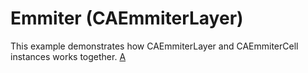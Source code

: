 # Emmiter (CAEmmiterLayer)
This example demonstrates how CAEmmiterLayer and CAEmmiterCell instances works together.
[A]( "")
